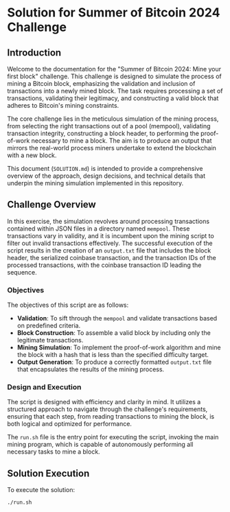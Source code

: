 # Solution for Summer of Bitcoin 2024 Challenge

## Introduction

Welcome to the documentation for the "Summer of Bitcoin 2024: Mine your first block" challenge. This challenge is designed to simulate the process of mining a Bitcoin block, emphasizing the validation and inclusion of transactions into a newly mined block. The task requires processing a set of transactions, validating their legitimacy, and constructing a valid block that adheres to Bitcoin's mining constraints.

The core challenge lies in the meticulous simulation of the mining process, from selecting the right transactions out of a pool (mempool), validating transaction integrity, constructing a block header, to performing the proof-of-work necessary to mine a block. The aim is to produce an output that mirrors the real-world process miners undertake to extend the blockchain with a new block.

This document (`SOLUTION.md`) is intended to provide a comprehensive overview of the approach, design decisions, and technical details that underpin the mining simulation implemented in this repository.

## Challenge Overview

In this exercise, the simulation revolves around processing transactions contained within JSON files in a directory named `mempool`. These transactions vary in validity, and it is incumbent upon the mining script to filter out invalid transactions effectively. The successful execution of the script results in the creation of an `output.txt` file that includes the block header, the serialized coinbase transaction, and the transaction IDs of the processed transactions, with the coinbase transaction ID leading the sequence.

### Objectives

The objectives of this script are as follows:

- **Validation**: To sift through the `mempool` and validate transactions based on predefined criteria.
- **Block Construction**: To assemble a valid block by including only the legitimate transactions.
- **Mining Simulation**: To implement the proof-of-work algorithm and mine the block with a hash that is less than the specified difficulty target.
- **Output Generation**: To produce a correctly formatted `output.txt` file that encapsulates the results of the mining process.

### Design and Execution

The script is designed with efficiency and clarity in mind. It utilizes a structured approach to navigate through the challenge's requirements, ensuring that each step, from reading transactions to mining the block, is both logical and optimized for performance.

The `run.sh` file is the entry point for executing the script, invoking the main mining program, which is capable of autonomously performing all necessary tasks to mine a block.

## Solution Execution

To execute the solution:

```bash
./run.sh

